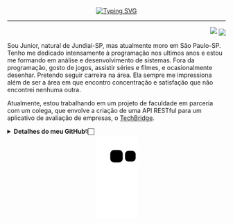 <div align="center">
<a href="https://git.io/typing-svg"><img src="https://readme-typing-svg.herokuapp.com?font=Fira+Code&size=25&pause=1000&color=FFFFFF&center=true&vCenter=true&width=200&lines=Ol%C3%A1%2C+%F0%9F%8C%8E!" alt="Typing SVG" /></a>
</div>
<hr>
<div align="right">
        <img src="https://komarev.com/ghpvc/?username=juniorcavicchioli&color=red&style=flat"/>
        <a href="linkedin.com/in/adilson-roberto-cavicchioli-junior-6816b7192/">
        <img align="center" width="40" src="https://cdn.jsdelivr.net/gh/devicons/devicon/icons/linkedin/linkedin-original.svg" />
</a>
</div>

Sou Junior, natural de Jundiaí-SP, mas atualmente moro em São Paulo-SP. Tenho me dedicado intensamente à programação nos ultimos anos e estou me formando em análise e desenvolvimento de sistemas. Fora da programação, gosto de jogos, assistir séries e filmes, e ocasionalmente desenhar. Pretendo seguir carreira na área. Ela sempre me impressiona além de ser a área em que encontro concentração e satisfação que não encontrei nenhuma outra.

Atualmente, estou trabalhando em um projeto de faculdade em parceria com um colega, que envolve a criação de uma API RESTful para um aplicativo de avaliação de empresas, o [TechBridge](https://github.com/juniorcavicchioli/techbridge).





<details>
        <summary><b>Detalhes do meu GitHub👇🏻</b></summary>
        <div align="center"> 
<img height="150em" src="https://github-readme-streak-stats.herokuapp.com/?user=juniorcavicchioli&theme=radical&background=00000000" />
                </br>
<img height="150em" src="https://github-readme-stats.vercel.app/api?username=juniorcavicchioli&count_private=true&show_icons=true&theme=radical&bg_color=00000000&hide_title=true&include_all_commits=true&line_height=21"/>
<img height="150em" src="https://github-readme-stats.vercel.app/api/top-langs/?username=juniorcavicchioli&count_private=true&theme=radical&bg_color=00000000&hide=html&hide_title=true&layout=compact&langs_count=8"/>
        </div>
</details>

<div align="center">
  <img src="https://github.com/juniorcavicchioli/juniorcavicchioli/blob/output/github-contribution-grid-snake.svg" alt="Snake animation" />
</div>


<!--
<p align="right">
<img src="https://komarev.com/ghpvc/?username=juniorcavicchioli&style=plastic&label=Views"/>
</p>
-->

